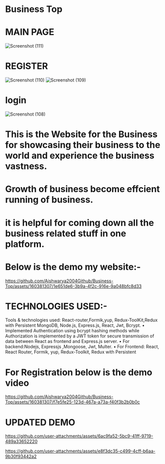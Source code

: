 # Business Top

# MAIN PAGE
![Screenshot (111)](https://github.com/Aishwarya2004Github/Business-Top/assets/160381307/8c770137-498d-4518-a8bf-b7996ee16c38)

# REGISTER
![Screenshot (110)](https://github.com/Aishwarya2004Github/Business-Top/assets/160381307/3ae4cb36-122b-46ce-bdb3-0894dbda3be9)
![Screenshot (109)](https://github.com/Aishwarya2004Github/Business-Top/assets/160381307/53a6cd61-cc4a-4d38-9a26-a9321922e861)

# login
![Screenshot (108)](https://github.com/Aishwarya2004Github/Business-Top/assets/160381307/3a283264-5f68-4109-ba04-f0c8362fbcbe)
  # This is the Website for the Business for showcasing their business to the world and experience the business vastness.
# Growth of business become effcient running of business.
 # it is helpful for coming down all the business related stuff in one platform.


 # Below is the demo my website:-
 

https://github.com/Aishwarya2004Github/Business-Top/assets/160381307/1e651de6-3b9a-4f2c-916e-9a048bfc8d33

# TECHNOLOGIES USED:-
Tools & technologies used: React-router,Formik,yup, Redux-ToolKit,Redux with Persistent MongoDB, Node.js, Express.js, React, Jwt, Bcrypt.
•	Implemented Authentication using bcrypt hashing methods while Authorization is implemented by a JWT token for secure transmission of data between React as frontend and Express.js server.
•	For backend:Nodejs, Expressjs ,Mongoose, Jwt, Multer.
•	For Frontend: React, React Router, Formik, yup, Redux-Toolkit, Redux with Persistent


# For Registration below is the demo video


https://github.com/Aishwarya2004Github/Business-Top/assets/160381307/f7e5fe25-123d-467a-a73a-f40f3b2b0b0c

# UPDATED DEMO


https://github.com/user-attachments/assets/6ac9fa52-5bc9-41ff-9719-489a33652220


https://github.com/user-attachments/assets/e8f3dc35-c499-4cff-b6aa-9b30f93442a2



